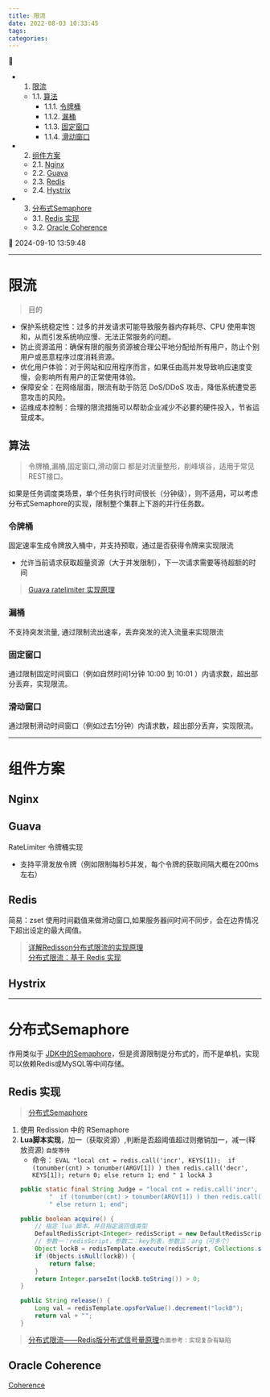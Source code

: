 ```yaml
---
title: 限流
date: 2022-08-03 10:33:45
tags: 
categories: 
---
```


💠

- 1. [限流](#限流)
    - 1.1. [算法](#算法)
        - 1.1.1. [令牌桶](#令牌桶)
        - 1.1.2. [漏桶](#漏桶)
        - 1.1.3. [固定窗口](#固定窗口)
        - 1.1.4. [滑动窗口](#滑动窗口)
- 2. [组件方案](#组件方案)
    - 2.1. [Nginx](#nginx)
    - 2.2. [Guava](#guava)
    - 2.3. [Redis](#redis)
    - 2.4. [Hystrix](#hystrix)
- 3. [分布式Semaphore](#分布式semaphore)
    - 3.1. [Redis 实现](#redis-实现)
    - 3.2. [Oracle Coherence](#oracle-coherence)

💠 2024-09-10 13:59:48
****************************************
# 限流

> 目的
- 保护系统稳定性：过多的并发请求可能导致服务器内存耗尽、CPU 使用率饱和，从而引发系统响应慢、无法正常服务的问题。
- 防止资源滥用：确保有限的服务资源被合理公平地分配给所有用户，防止个别用户或恶意程序过度消耗资源。
- 优化用户体验：对于网站和应用程序而言，如果任由高并发导致响应速度变慢，会影响所有用户的正常使用体验。
- 保障安全：在网络层面，限流有助于防范 DoS/DDoS 攻击，降低系统遭受恶意攻击的风险。
- 运维成本控制：合理的限流措施可以帮助企业减少不必要的硬件投入，节省运营成本。


## 算法
> 令牌桶,漏桶,固定窗口,滑动窗口 都是对流量整形，削峰填谷，适用于常见REST接口。


如果是任务调度类场景，单个任务执行时间很长（分钟级），则不适用，可以考虑分布式Semaphore的实现，限制整个集群上下游的并行任务数。

### 令牌桶
固定速率生成令牌放入桶中，并支持预取，通过是否获得令牌来实现限流
- 允许当前请求获取超量资源（大于并发限制），下一次请求需要等待超额的时间

> [Guava ratelimiter 实现原理](https://cloud.tencent.com/developer/article/1408819)

### 漏桶
不支持突发流量, 通过限制流出速率，丢弃突发的流入流量来实现限流

### 固定窗口
通过限制固定时间窗口（例如自然时间1分钟 10:00 到 10:01 ）内请求数，超出部分丢弃，实现限流。

### 滑动窗口
通过限制滑动时间窗口（例如过去1分钟）内请求数，超出部分丢弃，实现限流。

************************

# 组件方案

## Nginx 

## Guava
RateLimiter 令牌桶实现
- 支持平滑发放令牌（例如限制每秒5并发，每个令牌的获取间隔大概在200ms左右）

## Redis
简易：zset 使用时间戳值来做滑动窗口,如果服务器间时间不同步，会在边界情况下超出设定的最大阈值。

> [详解Redisson分布式限流的实现原理 ](https://juejin.cn/post/7199882882138898489)  
> [分布式限流：基于 Redis 实现](https://pandaychen.github.io/2020/09/21/A-DISTRIBUTE-GOREDIS-RATELIMITER-ANALYSIS/)  

## Hystrix

************************

# 分布式Semaphore

作用类似于 [JDK中的Semaphore](/Java/AdvancedLearning/JavaConcurrency.md#semaphore)，但是资源限制是分布式的，而不是单机，实现可以依赖Redis或MySQL等中间存储。

## Redis 实现
> [分布式Semaphore](https://cloud.tencent.com/developer/article/1805219)  

1. 使用 Redission 中的 RSemaphore
1. **Lua脚本实现**，加一（获取资源）,判断是否超阈值超过则撤销加一，减一(释放资源) `自旋等待`
    - 命令： `EVAL "local cnt = redis.call('incr', KEYS[1]);  if (tonumber(cnt) > tonumber(ARGV[1]) ) then redis.call('decr', KEYS[1]); return 0; else return 1; end " 1 lockA 3`
    ```java
    public static final String Judge = "local cnt = redis.call('incr', KEYS[1]);" +
            "  if (tonumber(cnt) > tonumber(ARGV[1]) ) then redis.call('decr', KEYS[1]); return 0;" +
            " else return 1; end";

    public boolean acquire() {
        // 指定 lua 脚本，并且指定返回值类型
        DefaultRedisScript<Integer> redisScript = new DefaultRedisScript<>(Judge, Integer.class);
        // 参数一：redisScript，参数二：key列表，参数三：arg（可多个）
        Object lockB = redisTemplate.execute(redisScript, Collections.singletonList("lockB"), 3);
        if (Objects.isNull(lockB)) {
            return false;
        }
        return Integer.parseInt(lockB.toString()) > 0;
    }

    public String release() {
        Long val = redisTemplate.opsForValue().decrement("lockB");
        return val + "";
    }
    ```

> [分布式限流——Redis版分布式信号量原理](https://www.skypyb.com/2020/06/jishu/1538/)`负面参考：实现复杂有缺陷`  

## Oracle Coherence
[Coherence](https://docs.oracle.com/en/middleware/standalone/coherence/14.1.1.2206/develop-applications/implementing-concurreny-distributed-environment.html#GUID-8C7BBF82-EBF8-47A9-8EDC-E725221C1054)
